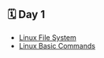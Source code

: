 ## 🗓 Day 1

- [Linux File System](Record-Days/Day-1/Linux-FileSystem.md)
- [Linux Basic Commands](Record-Days/Day-1/Linux-BasicCommand.md)
